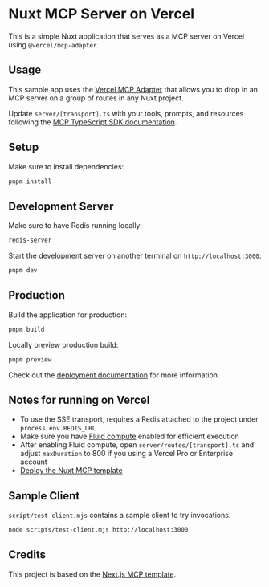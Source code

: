 # Nuxt MCP Server on Vercel

This is a simple Nuxt application that serves as a MCP server on Vercel using `@vercel/mcp-adapter`.

## Usage

This sample app uses the [Vercel MCP Adapter](https://www.npmjs.com/package/@vercel/mcp-adapter) that allows you to drop in an MCP server on a group of routes in any Nuxt project.

Update `server/[transport].ts` with your tools, prompts, and resources following the [MCP TypeScript SDK documentation](https://github.com/modelcontextprotocol/typescript-sdk/tree/main?tab=readme-ov-file#server).

## Setup

Make sure to install dependencies:

```bash
pnpm install
```

## Development Server

Make sure to have Redis running locally:

```bash
redis-server
```

Start the development server on another terminal on `http://localhost:3000`:

```bash
pnpm dev
```

## Production

Build the application for production:

```bash
pnpm build
```

Locally preview production build:

```bash
pnpm preview
```

Check out the [deployment documentation](https://nuxt.com/docs/getting-started/deployment) for more information.

## Notes for running on Vercel

- To use the SSE transport, requires a Redis attached to the project under `process.env.REDIS_URL`
- Make sure you have [Fluid compute](https://vercel.com/docs/functions/fluid-compute) enabled for efficient execution
- After enabling Fluid compute, open `server/routes/[transport].ts` and adjust `maxDuration` to 800 if you using a Vercel Pro or Enterprise account
- [Deploy the Nuxt MCP template](https://vercel.com/new/clone?repository-url=https%3A%2F%2Fgithub.com%2Fatinux%2Fmcp-with-nuxt-vercel&env=REDIS_URL)


## Sample Client

`script/test-client.mjs` contains a sample client to try invocations.

```sh
node scripts/test-client.mjs http://localhost:3000
```

## Credits

This project is based on the [Next.js MCP template](https://github.com/vercel-labs/mcp-for-next.js).